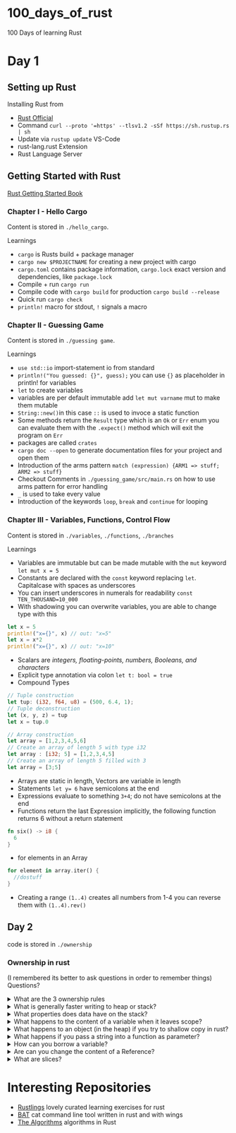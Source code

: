 # 100_days_of_rust
100 Days of learning Rust
# Day 1 
## Setting up Rust
Installing Rust from 
* [Rust Official](https://www.rust-lang.org/tools/install)
* Command `curl --proto '=https' --tlsv1.2 -sSf https://sh.rustup.rs | sh` 
* Update via `rustup update`
VS-Code
* rust-lang.rust Extension
* Rust Language Server
## Getting Started with Rust
[Rust Getting Started Book](https://doc.rust-lang.org/book)
### Chapter I - Hello Cargo
Content is stored in `./hello_cargo`.

Learnings
* `cargo` is Rusts build + package manager
* `cargo new $PROJECTNAME` for creating a new project with cargo
* `cargo.toml` contains package information, `cargo.lock` exact version and dependencies, like `package.lock`
* Compile + run `cargo run`
* Compile code with `cargo build` for production `cargo build --release`
* Quick run `cargo check`
* `println!` macro for stdout, `!` signals a macro

### Chapter II - Guessing Game
Content is stored in `./guessing game`.

Learnings 
* `use std::io` import-statement io from standard
* `println!("You guessed: {}", guess);` you can use `{}` as placeholder in println! for variables
* `let` to create variables
* variables are per default immutable add `let mut varname` mut to make them mutable
* `String::new()`in this case `::` is used to invoce a static function 
* Some methods return the `Result` type which is an `Ok` or `Err` enum you can evaluate them with the `.expect()` method which will exit the program on `Err`
* packages are called `crates`
* `cargo doc --open` to generate documentation files for your project and open them
* Introduction of the arms pattern `match (expression) {ARM1 => stuff; ARM2 => stuff}`
* Checkout Comments in `./guessing_game/src/main.rs` on how to use arms pattern for error handling 
* `_` is used to take every value
* Introduction of the keywords `loop`, `break` and `continue` for looping

### Chapter III - Variables, Functions, Control Flow
Content is stored in `./variables`, `./functions`, `./branches`

Learnings
* Variables are immutable but can be made mutable with the `mut` keyword `let mut x = 5`
* Constants are declared with the `const` keyword replacing `let`. Capitalcase with spaces as underscores
* You can insert underscores in numerals for readability `const TEN_THOUSAND=10_000`
* With shadowing you can overwrite variables, you are able to change type with this
```rust
let x = 5
println!("x={}", x) // out: "x=5"
let x = x*2
println!("x={}", x) // out: "x=10"
```
* Scalars are _integers, floating-points, numbers, Booleans, and characters_
* Explicit type annotation via colon `let t: bool = true`
* Compound Types
```rust
// Tuple construction
let tup: (i32, f64, u8) = (500, 6.4, 1);
// Tuple deconstruction
let (x, y, z) = tup
let x = tup.0

// Array construction
let array = [1,2,3,4,5,6]
// Create an array of length 5 with type i32
let array : [i32; 5] = [1,2,3,4,5]
// Create an array of length 5 filled with 3
let array = [3;5]
```
* Arrays are static in length, Vectors are variable in length
* Statements `let y= 6` have semicolons at the end
* Expressions evaluate to something `3+4`; do not have semicolons at the end
* Functions return the last Expression implicitly, the following function returns 6 without a return statement
```rust
fn six() -> i8 {
  6
}
```
* for elements in an Array
```rust
for element in array.iter() {
  //dostuff
}
```
* Creating a range `(1..4)` creates all numbers from 1-4 you can reverse them with `(1..4).rev()`

## Day 2
code is stored in `./ownership`
### Ownership in rust

(I remembered its better to ask questions in order to remember things)
Questions?
<details><summary>What are the 3 ownership rules</summary>
* Each value in Rust has a variable that’s called its owner
* There can only be one owner at a time
* When the owner goes out of scope, the value will be dropped
</details>
<details><summary>What is generally faster writing to heap or stack?</summary>> stack, because you have to follow a pointer to the heap</details>
<details><summary>What properties does data have on the stack?</summary>> It is in a known fixed size</details>
<details><summary>What happens to the content of a variable when it leaves scope?</summary>> It gets dropped; the memory gets cleared</details>
<details><summary>What happens to an object (in the heap) if you try to shallow copy in rust?</summary>> it will move to the new variable instead of being shallow copied. this is done in order to prevent dropping a piece of memory twice.</details>
<details><summary>What happens if you pass a string into a function as parameter?</summary>> The string variable will not be usable after the function call. This happens because the ownership moves to the function parameter and dropps after the function is called.</details>
<details><summary>How can you borrow a variable?</summary>> by using an & infront of the variable. This would then be called a reference</details>
<details><summary>Are can you change the content of a Reference?</summary>> References are by default immutable but can be made mutable by adding the mut keyword after the & `function_name(&mut variable_name)`.</details>
<details><summary>What are slices?</summary>> Quite similar to python slices; are written with the rust range indicator `..`. For example if you want to have only a slice of a String you would say `string[2..5]` same would apply for arrays.</details>

# Interesting Repositories

* [Rustlings](https://github.com/rust-lang/rustlings) lovely curated learning exercises for rust
* [BAT](https://github.com/sharkdp/bat) cat command line tool written in rust and with wings
* [The Algorithms](https://github.com/TheAlgorithms/Rust) algorithms in Rust
